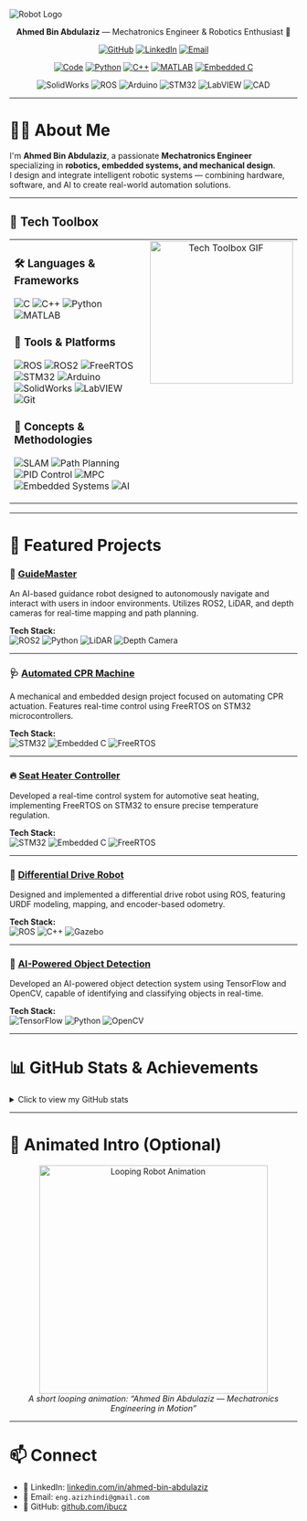 <!-- Optional header image: replace the URL below with your own animated or static banner -->
<!-- ![Robot Banner](https://raw.githubusercontent.com/ibucz/ibucz/master/images/robot-banner.gif) -->

![Robot Logo](https://raw.githubusercontent.com/ibucz/ibucz/master/images/robot.svg)

<p align="center">
  <strong>Ahmed Bin Abdulaziz</strong> — Mechatronics Engineer & Robotics Enthusiast 🤖
</p>

<p align="center">
  <a href="https://github.com/ibucz" target="_blank"><img alt="GitHub" src="https://img.shields.io/badge/-@ibucz-181717?style=flat-square&logo=GitHub&logoColor=white"></a>
  <a href="https://www.linkedin.com/in/ahmed-bin-abdulaziz" target="_blank"><img alt="LinkedIn" src="https://img.shields.io/badge/-LinkedIn-0077B5?style=flat-square&logo=Linkedin&logoColor=white"></a>
  <a href="mailto:eng.azizhindi@gmail.com" target="_blank"><img alt="Email" src="https://img.shields.io/badge/-Email-D14836?style=flat-square&logo=Gmail&logoColor=white"></a>
</p>

<p align="center">
  <a href="https://github.com/ibucz?tab=repositories" target="_blank"><img alt="Code" src="https://img.shields.io/badge/-code-000000?style=flat-square&logo=Plex&logoColor=white"></a>
  <a href="https://github.com/ibucz?tab=repositories&language=python" target="_blank"><img alt="Python" src="https://img.shields.io/badge/-Python-3776AB?style=flat-square&logo=Python&logoColor=white"></a>
  <a href="https://github.com/ibucz?tab=repositories&language=cpp" target="_blank"><img alt="C++" src="https://img.shields.io/badge/-C%2B%2B-00599C?style=flat-square&logo=C%2B%2B&logoColor=white"></a>
  <a href="https://github.com/ibucz?tab=repositories&language=matlab" target="_blank"><img alt="MATLAB" src="https://img.shields.io/badge/-MATLAB-0076A8?style=flat-square&logo=Mathworks&logoColor=white"></a>
  <a href="https://github.com/ibucz?tab=repositories&language=c" target="_blank"><img alt="Embedded C" src="https://img.shields.io/badge/-Embedded_C-444?style=flat-square&logo=C&logoColor=white"></a>
</p>

<p align="center">
  <!-- Mechatronics / Robotics tool badges -->
  <img alt="SolidWorks" src="https://img.shields.io/badge/-SolidWorks-1C82B4?style=flat-square">
  <img alt="ROS" src="https://img.shields.io/badge/-ROS-22314F?style=flat-square">
  <img alt="Arduino" src="https://img.shields.io/badge/-Arduino-00979D?style=flat-square">
  <img alt="STM32" src="https://img.shields.io/badge/-STM32-2F5A9D?style=flat-square">
  <img alt="LabVIEW" src="https://img.shields.io/badge/-LabVIEW-FFB300?style=flat-square">
  <img alt="CAD" src="https://img.shields.io/badge/-CAD-555?style=flat-square">
</p>

---

# 👨‍🔧 About Me
I'm **Ahmed Bin Abdulaziz**, a passionate **Mechatronics Engineer** specializing in **robotics, embedded systems, and mechanical design**.  
I design and integrate intelligent robotic systems — combining hardware, software, and AI to create real-world automation solutions.

---
## 🧰 Tech Toolbox

<table>
<tr>
  <!-- Left column: Languages, Tools & Concepts -->
  <td valign="top">

### 🛠️ Languages & Frameworks
![C](https://img.shields.io/badge/C-00599C?style=flat-square&logo=c&logoColor=white)
![C++](https://img.shields.io/badge/C%2B%2B-00599C?style=flat-square&logo=c%2B%2B&logoColor=white)
![Python](https://img.shields.io/badge/Python-3776AB?style=flat-square&logo=python&logoColor=white)
![MATLAB](https://img.shields.io/badge/MATLAB-0076A8?style=flat-square&logo=mathworks&logoColor=white)

### 🧩 Tools & Platforms
![ROS](https://img.shields.io/badge/ROS-22314F?style=flat-square&logo=ros&logoColor=white)
![ROS2](https://img.shields.io/badge/ROS2-22314F?style=flat-square&logo=ros&logoColor=white)
![FreeRTOS](https://img.shields.io/badge/FreeRTOS-555?style=flat-square)
![STM32](https://img.shields.io/badge/STM32-2F5A9D?style=flat-square)
![Arduino](https://img.shields.io/badge/Arduino-00979D?style=flat-square)
![SolidWorks](https://img.shields.io/badge/SolidWorks-1C82B4?style=flat-square)
![LabVIEW](https://img.shields.io/badge/LabVIEW-FFB300?style=flat-square)
![Git](https://img.shields.io/badge/Git-F05032?style=flat-square&logo=git&logoColor=white)

### 🧠 Concepts & Methodologies
![SLAM](https://img.shields.io/badge/SLAM-555?style=flat-square)
![Path Planning](https://img.shields.io/badge/Path_Planning-555?style=flat-square)
![PID Control](https://img.shields.io/badge/PID_Control-555?style=flat-square)
![MPC](https://img.shields.io/badge/MPC-555?style=flat-square)
![Embedded Systems](https://img.shields.io/badge/Embedded_Systems-555?style=flat-square)
![AI](https://img.shields.io/badge/AI-555?style=flat-square)

  </td>

  <!-- Right column: GIF -->
  <td valign="top" align="center">
    <img src="https://github.com/demartini/demartini/blob/0ad67940b3274d7c5f94ca8d207e6c5c58155beb/code.gif" width="250" alt="Tech Toolbox GIF">
  </td>
</tr>
</table>



---

# 🚀 Featured Projects

### 🤖 [GuideMaster](https://github.com/ibucz/GuideMaster)
An AI-based guidance robot designed to autonomously navigate and interact with users in indoor environments. Utilizes ROS2, LiDAR, and depth cameras for real-time mapping and path planning.

**Tech Stack:**  
![ROS2](https://img.shields.io/badge/ROS2-22314F?style=flat-square&logo=ros&logoColor=white) 
![Python](https://img.shields.io/badge/Python-3776AB?style=flat-square&logo=python&logoColor=white) 
![LiDAR](https://img.shields.io/badge/LiDAR-555?style=flat-square) 
![Depth Camera](https://img.shields.io/badge/Depth_Camera-555?style=flat-square)

---

### 🩺 [Automated CPR Machine](https://github.com/ibucz/Automated-CPR-Machine)
A mechanical and embedded design project focused on automating CPR actuation. Features real-time control using FreeRTOS on STM32 microcontrollers.

**Tech Stack:**  
![STM32](https://img.shields.io/badge/STM32-2F5A9D?style=flat-square) 
![Embedded C](https://img.shields.io/badge/Embedded_C-444?style=flat-square&logo=c&logoColor=white) 
![FreeRTOS](https://img.shields.io/badge/FreeRTOS-555?style=flat-square)

---

### 🔥 [Seat Heater Controller](https://github.com/ibucz/Seat-Heater-FreeRTOS)
Developed a real-time control system for automotive seat heating, implementing FreeRTOS on STM32 to ensure precise temperature regulation.

**Tech Stack:**  
![STM32](https://img.shields.io/badge/STM32-2F5A9D?style=flat-square) 
![Embedded C](https://img.shields.io/badge/Embedded_C-444?style=flat-square&logo=c&logoColor=white) 
![FreeRTOS](https://img.shields.io/badge/FreeRTOS-555?style=flat-square)

---

### 🤖 [Differential Drive Robot](https://github.com/ibucz/Differential-Drive-Robot)
Designed and implemented a differential drive robot using ROS, featuring URDF modeling, mapping, and encoder-based odometry.

**Tech Stack:**  
![ROS](https://img.shields.io/badge/ROS-22314F?style=flat-square&logo=ros&logoColor=white) 
![C++](https://img.shields.io/badge/C%2B%2B-00599C?style=flat-square&logo=c%2B%2B&logoColor=white) 
![Gazebo](https://img.shields.io/badge/Gazebo-555?style=flat-square)

---

### 🧠 [AI-Powered Object Detection](https://github.com/ibucz/AI-Object-Detection)
Developed an AI-powered object detection system using TensorFlow and OpenCV, capable of identifying and classifying objects in real-time.

**Tech Stack:**  
![TensorFlow](https://img.shields.io/badge/TensorFlow-FF6F00?style=flat-square&logo=tensorflow&logoColor=white) 
![Python](https://img.shields.io/badge/Python-3776AB?style=flat-square&logo=python&logoColor=white) 
![OpenCV](https://img.shields.io/badge/OpenCV-555?style=flat-square)


---

# 📊 GitHub Stats & Achievements

<details>
<summary>Click to view my GitHub stats</summary>
<p align="center">

<table>
<tr>
<td align="center">
  <!-- GitHub Stats -->
  <img alt="Ahmed's GitHub Stats" src="https://github-readme-stats.vercel.app/api?username=ibucz&show_icons=true&count_private=true&hide_border=false&title_color=00BFFF&icon_color=FF69B4&text_color=555&bg_color=0d1117" width="300"/>
</td>
<td align="center">
  <!-- Top Languages -->
  <img alt="Top Languages" src="https://github-readme-stats.vercel.app/api/top-langs/?username=ibucz&layout=compact&hide=html&hide_border=false&title_color=00BFFF&text_color=555&bg_color=0d1117" width="300"/>
</td>
<td align="center">
  <!-- GitHub Streak -->
  <img alt="GitHub Streak" src="https://github-readme-streak-stats.herokuapp.com/?user=ibucz&theme=dark&hide_border=false" width="300"/>
</td>
</tr>
</table>

<br>

<!-- GitHub Trophy Achievements -->
<p align="center">
<img src="https://github-profile-trophy.vercel.app/?username=ibucz&theme=onedark&row=1&column=7&margin-w=15" alt="GitHub Trophies"/>
</p>

</details>


---

# 🔁 Animated Intro (Optional)
<p align="center">
  <img src="https://raw.githubusercontent.com/ibucz/ibucz/master/images/robot-loop.gif" width="400" alt="Looping Robot Animation"><br>
  <em>A short looping animation: “Ahmed Bin Abdulaziz — Mechatronics Engineering in Motion”</em>
</p>

---

# 📫 Connect
- 💼 LinkedIn: [linkedin.com/in/ahmed-bin-abdulaziz](https://www.linkedin.com/in/ahmed-bin-abdulaziz)  
- 📧 Email: `eng.azizhindi@gmail.com`  
- 🧠 GitHub: [github.com/ibucz](https://github.com/ibucz)
